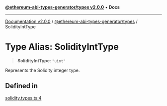 [**@ethereum-abi-types-generator/types v2.0.0**](../README.md) • **Docs**

***

[Documentation v2.0.0](../../../packages.md) / [@ethereum-abi-types-generator/types](../README.md) / SolidityIntType

# Type Alias: SolidityIntType

> **SolidityIntType**: `"uint"`

Represents the Solidity integer type.

## Defined in

[solidity.types.ts:4](https://github.com/niZmosis/ethereum-abi-types-generator/blob/8be0c174f1ad191b06c4413881733fc6912573c5/packages/types/src/solidity.types.ts#L4)
